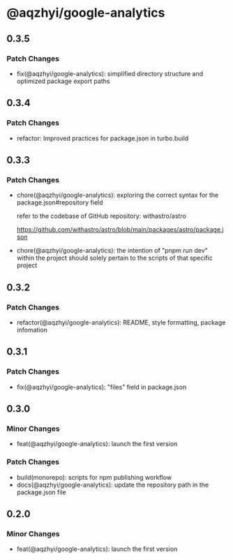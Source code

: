 # @aqzhyi/google-analytics

## 0.3.5

### Patch Changes

- fix(@aqzhyi/google-analytics): simplified directory structure and optimized package export paths

## 0.3.4

### Patch Changes

- refactor: Improved practices for package.json in turbo.build

## 0.3.3

### Patch Changes

- chore(@aqzhyi/google-analytics): exploring the correct syntax for the package.json#repository field

  refer to the codebase of GitHub repository: withastro/astro

  https://github.com/withastro/astro/blob/main/packages/astro/package.json

- chore(@aqzhyi/google-analytics): the intention of "pnpm run dev" within the project should solely pertain to the scripts of that specific project

## 0.3.2

### Patch Changes

- refactor(@aqzhyi/google-analytics): README, style formatting, package infomation

## 0.3.1

### Patch Changes

- fix(@aqzhyi/google-analytics): "files" field in package.json

## 0.3.0

### Minor Changes

- feat(@aqzhyi/google-analytics): launch the first version

### Patch Changes

- build(monorepo): scripts for npm publishing workflow
- docs(@aqzhyi/google-analytics): update the repository path in the package.json file

## 0.2.0

### Minor Changes

- feat(@aqzhyi/google-analytics): launch the first version
